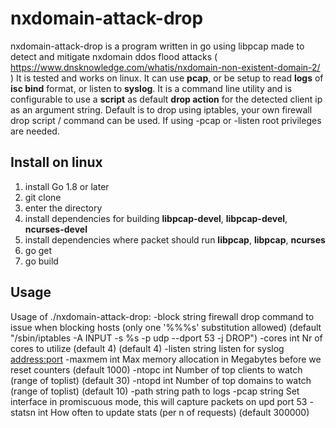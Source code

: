 # nxdomain-attack-drop
nxdomain-attack-drop is a program written in go using libpcap made to detect
and mitigate nxdomain ddos flood attacks (
https://www.dnsknowledge.com/whatis/nxdomain-non-existent-domain-2/ ) It is
tested and works on linux. It can use **pcap**, or be setup to read **logs** of
**isc bind** format, or listen to **syslog**. It is a command line utility and
is configurable to use a **script** as default **drop action** for the detected
client ip as an argument string. Default is to drop using iptables, your own
firewall drop script / command can be used. If using -pcap or -listen root
privileges are needed.

## Install on linux
1. install Go 1.8 or later
2. git clone 
3. enter the directory
4. install dependencies for building **libpcap-devel**, **libpcap-devel**, **ncurses-devel**
5. install dependencies where packet should run **libpcap**, **libpcap**, **ncurses**
5. go get
6. go build

## Usage
Usage of ./nxdomain-attack-drop:
  -block string
    	firewall drop command to issue when blocking hosts (only one '%%%s' substitution allowed) (default "/sbin/iptables -A INPUT -s %s -p udp --dport 53 -j DROP")
  -cores int
    	Nr of cores to utilize (default 4) (default 4)
  -listen string
    	listen for syslog <address:port>
  -maxmem int
    	Max memory allocation in Megabytes before we reset counters (default 1000)
  -ntopc int
    	Number of top clients to watch (range of toplist) (default 30)
  -ntopd int
    	Number of top domains to watch (range of toplist) (default 10)
  -path string
    	path to logs
  -pcap string
    	Set interface <name> in promiscuous mode, this will capture packets on <interface> upd port 53
  -statsn int
    	How often to update stats (per n of requests) (default 300000)

